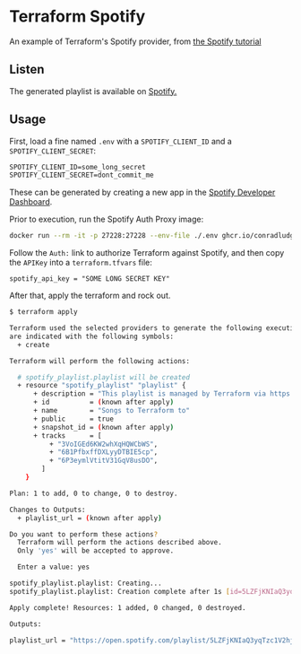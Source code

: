 # Terraform Spotify

An example of Terraform's Spotify provider, from [the Spotify tutorial](https://learn.hashicorp.com/tutorials/terraform/spotify-playlist)

## Listen

The generated playlist is available on [Spotify.](https://open.spotify.com/playlist/5LZFjKNIaQ3yqTzc1V2hjS)

## Usage

First, load a fine named `.env` with a `SPOTIFY_CLIENT_ID` and a `SPOTIFY_CLIENT_SECRET`:

```txt
SPOTIFY_CLIENT_ID=some_long_secret
SPOTIFY_CLIENT_SECRET=dont_commit_me
```

These can be generated by creating a new app in the [Spotify Developer Dashboard](https://developer.spotify.com/dashboard/applications).

Prior to execution, run the Spotify Auth Proxy image:

```bash
docker run --rm -it -p 27228:27228 --env-file ./.env ghcr.io/conradludgate/spotify-auth-proxy
```

Follow the `Auth:` link to authorize Terraform against Spotify, and then copy the `APIKey` into a `terraform.tfvars` file:

```hcl
spotify_api_key = "SOME LONG SECRET KEY"
```

After that, apply the terraform and rock out.

```bash
$ terraform apply

Terraform used the selected providers to generate the following execution plan. Resource actions
are indicated with the following symbols:
  + create

Terraform will perform the following actions:

  # spotify_playlist.playlist will be created
  + resource "spotify_playlist" "playlist" {
      + description = "This playlist is managed by Terraform via https://github.com/nnichols/terraform-spotify"
      + id          = (known after apply)
      + name        = "Songs to Terraform to"
      + public      = true
      + snapshot_id = (known after apply)
      + tracks      = [
          + "3VoIGEd6KW2whXqHQWCbWS",
          + "6B1PfbxffDXLyyDTBIE5cp",
          + "6P3eymlVtitV31GqV8usDO",
        ]
    }

Plan: 1 to add, 0 to change, 0 to destroy.

Changes to Outputs:
  + playlist_url = (known after apply)

Do you want to perform these actions?
  Terraform will perform the actions described above.
  Only 'yes' will be accepted to approve.

  Enter a value: yes

spotify_playlist.playlist: Creating...
spotify_playlist.playlist: Creation complete after 1s [id=5LZFjKNIaQ3yqTzc1V2hjS]

Apply complete! Resources: 1 added, 0 changed, 0 destroyed.

Outputs:

playlist_url = "https://open.spotify.com/playlist/5LZFjKNIaQ3yqTzc1V2hjS"
```
